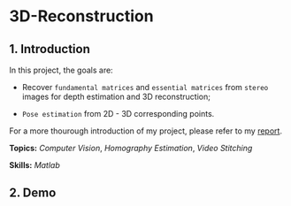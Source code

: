# 3D-Reconstruction

## 1. Introduction

In this project, the goals are:

- Recover `fundamental matrices` and `essential matrices` from `stereo` images for depth estimation and 3D reconstruction;
  
- `Pose estimation` from 2D - 3D corresponding points.

For a more thourough introduction of my project, please refer to my [report](report.pdf).

**Topics:** _Computer Vision_, _Homography Estimation_, _Video Stitching_

**Skills:** _Matlab_

## 2. Demo

